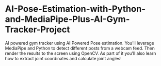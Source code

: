 # AI-Pose-Estimation-with-Python-and-MediaPipe-Plus-AI-Gym-Tracker-Project
AI powered gym tracker using AI Powered Pose estimation. You'll leverage MediaPipe and Python to detect different posts from a webcam feed. Then render the results to the screen using OpenCV. As part of it you'll also learn how to extract joint coordinates and calculate joint angles! 
